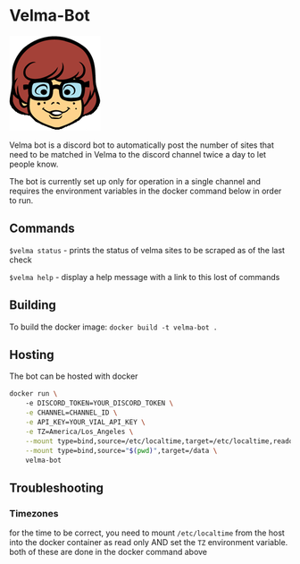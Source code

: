 # Velma-Bot
![Velma from scooby doo](velma.png)

Velma bot is a discord bot to automatically post the number of sites that need to be matched in Velma to the discord channel twice a day to let people know.

The bot is currently set up only for operation in a single channel and requires the environment variables in the docker command below in order to run.

## Commands

`$velma status` - prints the status of velma sites to be scraped as of the last check

`$velma help` - display a help message with a link to this lost of commands

## Building

To build the docker image:
`docker build -t velma-bot .`
## Hosting

The bot can be hosted with docker

```bash
docker run \ 
	-e DISCORD_TOKEN=YOUR_DISCORD_TOKEN \
	-e CHANNEL=CHANNEL_ID \
	-e API_KEY=YOUR_VIAL_API_KEY \
	-e TZ=America/Los_Angeles \
	--mount type=bind,source=/etc/localtime,target=/etc/localtime,readonly  \
	--mount type=bind,source="$(pwd)",target=/data \
	velma-bot

```


## Troubleshooting

### Timezones
for the time to be correct, you need to mount `/etc/localtime` from the host into the docker container as read only AND set the `TZ` environment variable. both of these are done in the docker command above